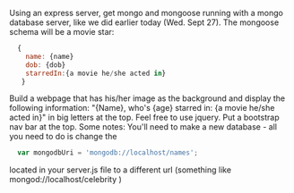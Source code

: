 Using an express server, get mongo and mongoose running with a mongo database server, like we did earlier today (Wed. Sept 27). The mongoose schema will be a movie star:
```javascript
  {
    name: {name}
    dob: {dob}
    starredIn:{a movie he/she acted in}
   }
  ```
  Build a webpage that has his/her image as the background and display the following information: "{Name}, who's {age} starred in: {a movie he/she acted in}" in big letters at the top. Feel free to use jquery. Put a bootstrap nav bar at the top. Some notes: You'll need to make a new database - all you need to do is change the 
  ```javascript
    var mongodbUri = 'mongodb://localhost/names';
```
located in your server.js file to a different url (something like mongod://localhost/celebrity )
